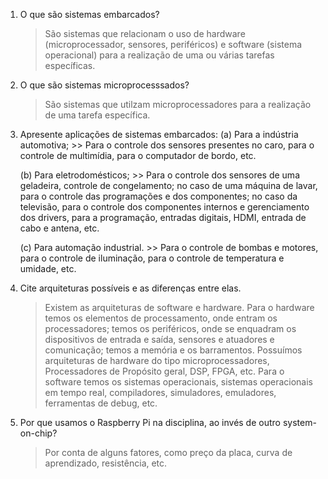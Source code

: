 1. O que são sistemas embarcados?

	> São sistemas que relacionam o uso de hardware (microprocessador, sensores, periféricos) e software (sistema operacional) para a realização de uma ou várias tarefas específicas.

2. O que são sistemas microprocesssados?
	
	> São sistemas que utilzam microprocessadores para a realização de uma tarefa específica.

3. Apresente aplicações de sistemas embarcados:
	(a) Para a indústria automotiva;
		>> Para o controle dos sensores presentes no caro, para o controle de multimídia, para o computador de bordo, etc.

	(b) Para eletrodomésticos;
		>> Para o controle dos sensores de uma geladeira, controle de congelamento; no caso de uma máquina de lavar, para o controle das programações e dos componentes; no caso da televisão, para o controle dos componentes internos e gerenciamento dos drivers, para a programação, entradas digitais, HDMI, entrada de cabo e antena, etc.

	(c) Para automação industrial.
		>> Para o controle de bombas e motores, para o controle de iluminação, para o controle de temperatura e umidade, etc.

4. Cite arquiteturas possíveis e as diferenças entre elas.
	> Existem as arquiteturas de software e hardware. 
		Para o hardware temos os elementos de processamento, onde entram os processadores; temos os periféricos, onde se enquadram os dispositivos de entrada e saída, sensores e atuadores e comunicação; temos a memória e os barramentos. Possuímos arquiteturas de hardware do tipo microprocessadores, Processadores de Propósito geral, DSP, FPGA, etc.
		Para o software temos os sistemas operacionais, sistemas operacionais em tempo real, compiladores, simuladores, emuladores, ferramentas de debug, etc.

5. Por que usamos o Raspberry Pi na disciplina, ao invés de outro system-on-chip?
	> Por conta de alguns fatores, como preço da placa, curva de aprendizado, resistência, etc.
